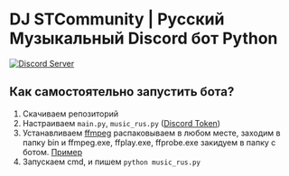 # DJ STCommunity | Русский Музыкальный Discord бот Python

<p>
<a href="https://discord.gg/stcomunity"><img src="https://img.shields.io/discord/850786040338972702"alt="Discord Server" /></a>
<p/>

## Как самостоятельно запустить бота?

1. Скачиваем репозиторий
2. Настраиваем `main.py`, `music_rus.py` ([Discord Token](https://discordjs.guide/preparations/setting-up-a-bot-application.html#creating-your-bot))
3. Устанавливаем [ffmpeg](https://www.ffmpeg.org/download.html#build-windows) распаковываем в любом месте, заходим в папку bin и ffmpeg.exe, ffplay.exe, ffprobe.exe закидуем в папку с ботом. [Пример](https://prnt.sc/1qhakag)
4. Запускаем cmd, и пишем `python music_rus.py`
